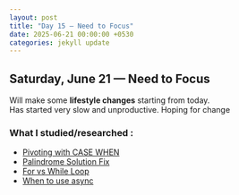 ```yaml
---
layout: post
title: "Day 15 – Need to Focus"
date: 2025-06-21 00:00:00 +0530
categories: jekyll update
---
```

## Saturday, June 21 — Need to Focus

Will make some **lifestyle changes** starting from today.  
Has started very slow and unproductive. Hoping for change


### What I studied/researched :

- [Pivoting with CASE WHEN](https://chatgpt.com/share/6856adb8-df38-800e-87f8-0dd2037c014e)
- [Palindrome Solution Fix](https://chatgpt.com/share/6856add8-0cec-800e-8e8e-775dec992283)
- [For vs While Loop](https://chatgpt.com/share/6856ae72-73f8-800e-8319-33c9272f9317)
- [When to use async](https://chatgpt.com/share/6856ae9d-26bc-800e-a780-bb384a28238e)